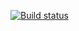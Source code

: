 [![Build status](https://ci.appveyor.com/api/projects/status/u9e7ydg5p8i007tp?svg=true)](https://ci.appveyor.com/project/KuzminaYuliya/ajs-4-1-cleanfunctions)